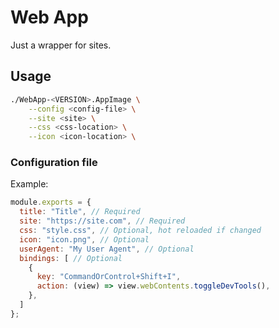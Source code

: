 # Web App

Just a wrapper for sites.

## Usage

```bash
./WebApp-<VERSION>.AppImage \
    --config <config-file> \
    --site <site> \
    --css <css-location> \
    --icon <icon-location> \
```

### Configuration file

Example:

```js
module.exports = {
  title: "Title", // Required
  site: "https://site.com", // Required
  css: "style.css", // Optional, hot reloaded if changed
  icon: "icon.png", // Optional
  userAgent: "My User Agent", // Optional
  bindings: [ // Optional
    {
      key: "CommandOrControl+Shift+I",
      action: (view) => view.webContents.toggleDevTools(),
    },
  ]
};
```
